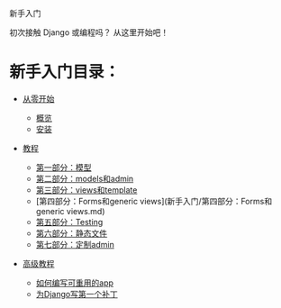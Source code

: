 新手入门

初次接触 Django 或编程吗？ 从这里开始吧！

# 新手入门目录：
+ [从零开始](新手入门/从零开始.md)
    - [概览](新手入门/概览.md)
    - [安装](新手入门/安装.md)

+ [教程](新手入门/概览.md)
    - [第一部分：模型](新手入门/第一部分：模型.md)
    - [第二部分：models和admin](新手入门/第二部分：models和admin.md)
    - [第三部分：views和template](新手入门/第三部分：views和template.md)
    - [第四部分：Forms和generic views](新手入门/第四部分：Forms和generic views.md)
    - [第五部分：Testing](新手入门/第五部分：Testing.md)
    - [第六部分：静态文件](新手入门/第六部分：静态文件.md)
    - [第七部分：定制admin](新手入门/第七部分：定制admin.md)

+ [高级教程](新手入门/高级教程.md)
    - [如何编写可重用的app](新手入门/如何编写可重用的app.md)
    - [为Django写第一个补丁](新手入门/为Django写第一个补丁.md)





